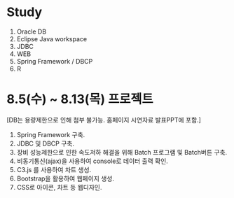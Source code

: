 # Study
1. Oracle DB
2. Eclipse Java workspace
3. JDBC
4. WEB
5. Spring Framework / DBCP
6. R

# 8.5(수) ~ 8.13(목) 프로젝트
[DB는 용량제한으로 인해 첨부 불가능. 홈페이지 시연자료 발표PPT에 포함.]
1. Spring Framework 구축.
2. JDBC 및 DBCP 구축.
3. 장비 성능제한으로 인한 속도저하 해결을 위해 Batch 프로그램 및 Batch버튼 구축.
3. 비동기통신(ajax)을 사용하여 console로 데이터 출력 확인.
4. C3.js 를 사용하여 차트 생성.
5. Bootstrap을 활용하여 웹페이지 생성.
6. CSS로 아이콘, 차트 등 웹디자인.

